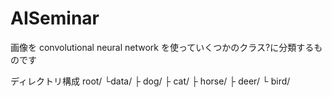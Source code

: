 # AISeminar

画像を convolutional neural network を使っていくつかのクラス?に分類するものです

ディレクトリ構成
root/
 └data/
   ├ dog/
   ├ cat/
   ├ horse/
   ├ deer/
   └ bird/
   
   
